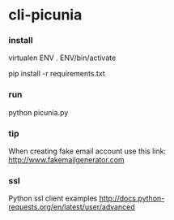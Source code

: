 # cli-picunia


### install
virtualen ENV
. ENV/bin/activate

pip install -r requirements.txt

### run
python picunia.py

### tip
When creating fake email account use this link:
http://www.fakemailgenerator.com

### ssl
Python ssl client examples
http://docs.python-requests.org/en/latest/user/advanced
